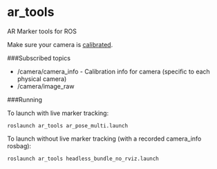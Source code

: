 ar_tools
========

AR Marker tools for ROS

Make sure your camera is [calibrated](http://wiki.ros.org/camera_calibration/Tutorials/MonocularCalibration). 

###Subscribed topics 

* /camera/camera_info - Calibration info for camera (specific to each physical camera)
* /camera/image_raw


###Running

To launch with live marker tracking:
```
roslaunch ar_tools ar_pose_multi.launch
```

To launch without live marker tracking (with a recorded camera_info rosbag):
```
roslaunch ar_tools headless_bundle_no_rviz.launch
```
